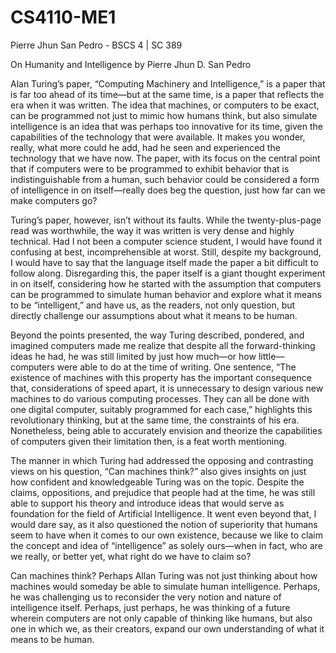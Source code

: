# CS4110-ME1
Pierre Jhun San Pedro - BSCS 4 | SC 389

On Humanity and Intelligence
by Pierre Jhun D. San Pedro

   Alan Turing’s paper, “Computing Machinery and Intelligence,” is a paper that is far too ahead of its time—but at the same time, is a paper that reflects the era when it was written. The idea that machines, or computers to be exact, can be programmed not just to mimic how humans think, but also simulate intelligence is an idea that was perhaps too innovative for its time, given the capabilities of the technology that were available. It makes you wonder, really, what more could he add, had he seen and experienced the technology that we have now. The paper, with its focus on the central point that if computers were to be programmed to exhibit behavior that is indistinguishable from a human, such behavior could be considered a form of intelligence in on itself—really does beg the question, just how far can we make computers go? 
	
   Turing’s paper, however, isn’t without its faults. While the twenty-plus-page read was worthwhile, the way it was written is very dense and highly technical. Had I not been a computer science student, I would have found it confusing at best, incomprehensible at worst. Still, despite my background, I would have to say that the language itself made the paper a bit difficult to follow along. Disregarding this, the paper itself is a giant thought experiment in on itself, considering how he started with the assumption that computers can be programmed to simulate human behavior and explore what it means to be “intelligent,” and have us, as the readers, not only question, but directly challenge our assumptions about what it means to be human. 

   Beyond the points presented, the way Turing described, pondered, and imagined computers made me realize that despite all the forward-thinking ideas he had, he was still limited by just how much—or how little—computers were able to do at the time of writing. One sentence, “The existence of machines with this property has the important consequence that, considerations of speed apart, it is unnecessary to design various new machines to do various computing processes. They can all be done with one digital computer, suitably programmed for each case,” highlights this revolutionary thinking, but at the same time, the constraints of his era. Nonetheless, being able to accurately envision and theorize the capabilities of computers given their limitation then, is a feat worth mentioning. 

   The manner in which Turing had addressed the opposing and contrasting views on his question, “Can machines think?” also gives insights on just how confident and knowledgeable Turing was on the topic. Despite the claims, oppositions, and prejudice that people had at the time, he was still able to support his theory and introduce ideas that would serve as foundation for the field of Artificial Intelligence. It went even beyond that, I would dare say, as it also questioned the notion of superiority that humans seem to have when it comes to our own existence, because we like to claim the concept and idea of “intelligence” as solely ours—when in fact, who are we really, or better yet, what right do we have to claim so? 

   Can machines think? Perhaps Allan Turing was not just thinking about how machines would someday be able to simulate human intelligence. Perhaps, he was challenging us to reconsider the very notion and nature of intelligence itself. Perhaps, just perhaps, he was thinking of a future wherein computers are not only capable of thinking like humans, but also one in which we, as their creators, expand our own understanding of what it means to be human. 
